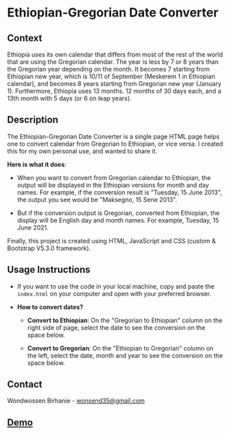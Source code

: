 # Ethiopian-Gregorian Date Converter

## Context

Ethiopia uses its own calendar that differs from most of the rest of the world that are using the Gregorian calendar. The year is less by 7 or 8 years than the Gregorian year depending on the month. It becomes 7 starting from Ethiopian new year, which is 10/11 of September (Meskerem 1 in Ethiopian calendar), and becomes 8 years starting from Gregorian new year (January 1). Furthermore, Ethiopia uses 13 months. 12 months of 30 days each, and a 13th month with 5 days (or 6 on leap years).

## Description

The Ethiopian-Gregorian Date Converter is a single page HTML page helps one to convert calendar from Gregorian to Ethiopian, or vice versa. I created this for my own personal use, and wanted to share it.

**Here is what it does**:

- When you want to convert from Gregorian calendar to Ethiopian, the output will be displayed in the Ethiopian versions for month and day names. For example, if the conversion result is "Tuesday, 15 June 2013", the output you see would be "Maksegno, 15 Sene 2013". 

- But if the conversion output is Gregorian, converted from Ethiopian, the display will be English day and month names. For example, Tuesday, 15 June 2021.

Finally, this project is created using HTML, JavaScript and CSS (custom & Bootstrap V5.3.0 framework).

## Usage Instructions

- If you want to use the code in your local machine, copy and paste the `index.html` on your computer and open with your preferred browser.

- **How to convert dates?**

	- **Convert to Ethiopian**: On the "Gregorian to Ethiopian" column on the right side of page, select the date to see the conversion on the space below.

	- **Convert to Gregorian**: On the "Ethiopian to Gregorian" column on the left, select the date, month and year to see the conversion on the space below.

## Contact

Wondwossen Birhanie - wonsend35@gmail.com

## [Demo](https://wondie-gon.github.io/convert-ethiopian-calendar/)
